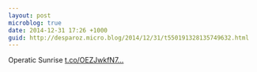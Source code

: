 ```yaml
---
layout: post
microblog: true
date: 2014-12-31 17:26 +1000
guid: http://desparoz.micro.blog/2014/12/31/t550191328135749632.html
---
```

Operatic Sunrise [t.co/OEZJwkfN7...](http://t.co/OEZJwkfN7m)
